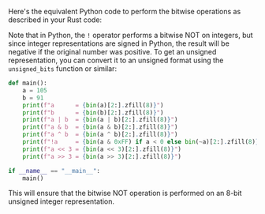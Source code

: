  Here's the equivalent Python code to perform the bitwise operations as described in your Rust code:

Note that in Python, the `!` operator performs a bitwise NOT on integers, but since integer representations are signed in Python, the result will be negative if the original number was positive. To get an unsigned representation, you can convert it to an unsigned format using the `unsigned_bits` function or similar:

```python
def main():
    a = 105
    b = 91
    print(f"a      = {bin(a)[2:].zfill(8)}")
    print(f"b      = {bin(b)[2:].zfill(8)}")
    print(f"a | b  = {bin(a | b)[2:].zfill(8)}")
    print(f"a & b  = {bin(a & b)[2:].zfill(8)}")
    print(f"a ^ b  = {bin(a ^ b)[2:].zfill(8)}")
    print(f"!a     = {bin(a & 0xFF) if a < 0 else bin(~a)[2:].zfill(8)}")
    print(f"a << 3 = {bin(a << 3)[2:].zfill(8)}")
    print(f"a >> 3 = {bin(a >> 3)[2:].zfill(8)}")

if __name__ == "__main__":
    main()
```

This will ensure that the bitwise NOT operation is performed on an 8-bit unsigned integer representation.
